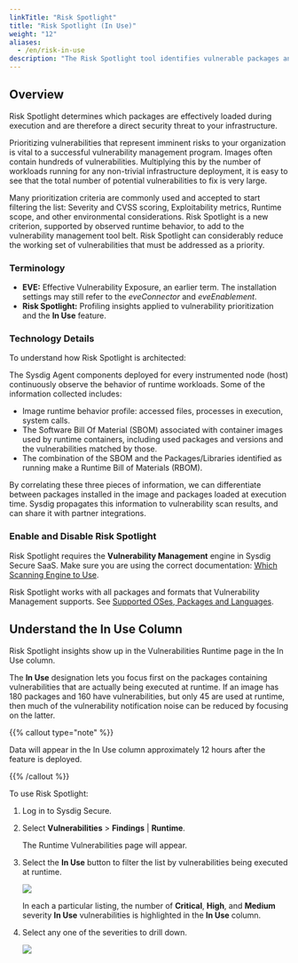 ```yaml
---
linkTitle: "Risk Spotlight"
title: "Risk Spotlight (In Use)"
weight: "12"
aliases:
  - /en/risk-in-use
description: "The Risk Spotlight tool identifies vulnerable packages and libraries used in runtime workloads. Risk Spotlight powers the In Use field in the Vulnerability runtime scan results and Risk Spotlight integrations with 3rd-party software."
---
```


## Overview

Risk Spotlight determines which packages are effectively loaded during execution and are therefore a direct security threat to your infrastructure.

Prioritizing vulnerabilities that represent imminent risks to your organization is vital to a successful vulnerability management program. Images often contain hundreds of vulnerabilities. Multiplying this by the number of workloads running for any non-trivial infrastructure deployment, it is easy to see that the total number of potential vulnerabilities to fix is very large.

Many prioritization criteria are commonly used and accepted to start filtering the list: Severity and CVSS scoring, Exploitability metrics, Runtime scope, and other environmental considerations. Risk Spotlight is a new criterion, supported by observed runtime behavior, to add to the vulnerability management tool belt. Risk Spotlight can considerably reduce the working set of vulnerabilities that must be addressed as a priority.

### Terminology

* **EVE:** Effective Vulnerability Exposure, an earlier term. The installation settings may still refer to the *eveConnector* and *eveEnablement*.
* **Risk Spotlight:** Profiling insights applied to vulnerability prioritization and the **In Use** feature.

### Technology Details

To understand how Risk Spotlight is architected:

The Sysdig Agent components deployed for every instrumented node (host) continuously observe the behavior of runtime workloads. Some of the information collected includes:

* Image runtime behavior profile: accessed files, processes in execution, system calls.
* The Software Bill Of Material (SBOM) associated with container images used by runtime containers, including used packages and versions and the vulnerabilities matched by those.
* The combination of the SBOM and the Packages/Libraries identified as running make a Runtime Bill of Materials (RBOM).

By correlating these three pieces of information, we can differentiate between packages installed in the image and packages loaded at execution time. Sysdig propagates this information to vulnerability scan results, and can share it with partner integrations.

### Enable and Disable Risk Spotlight

Risk Spotlight requires the **Vulnerability Management** engine in Sysdig Secure SaaS. Make sure you are using the correct documentation: [Which Scanning Engine to Use](/en/docs/sysdig-secure/vulnerabilities/scanning/new-scanning-engine/).

Risk Spotlight works with all packages and formats that Vulnerability Management supports. See [Supported OSes, Packages and Languages](/en/docs/sysdig-secure/vulnerabilities/#supported-operating-systems).

## Understand the In Use Column

Risk Spotlight insights show up in the Vulnerabilities Runtime page in the In Use column.

The **In Use** designation lets you focus first on the packages containing vulnerabilities that are actually being executed at runtime. If an image has 180 packages and 160 have vulnerabilities, but only 45 are used at runtime, then much of the vulnerability notification noise can be reduced by focusing on the latter.

{{% callout type="note" %}}

Data will appear in the In Use column approximately 12 hours after the feature is deployed.

{{% /callout %}}

To use Risk Spotlight:

1. Log in to Sysdig Secure.

2. Select **Vulnerabilities** > **Findings** | **Runtime**.

   The Runtime Vulnerabilities page will appear.

3. Select the **In Use** button to filter the list by vulnerabilities being executed at runtime.

   ![](/image/riskspotlight.png)

   In each a particular listing, the number of **Critical**, **High**, and **Medium** severity **In Use** vulnerabilities is highlighted in the **In Use** column.

4. Select any one of the severities to drill down.

   ![](/image/riskspotlight2.png)